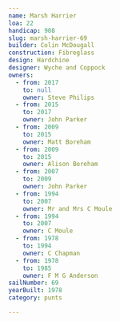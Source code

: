 ```yaml
---
name: Marsh Harrier
loa: 22
handicap: 908
slug: marsh-harrier-69
builder: Colin McDougall
construction: Fibreglass
design: Hardchine
designer: Wyche and Coppock
owners:
  - from: 2017
    to: null
    owner: Steve Philips
  - from: 2015
    to: 2017
    owner: John Parker
  - from: 2009
    to: 2015
    owner: Matt Boreham
  - from: 2009
    to: 2015
    owner: Alison Boreham
  - from: 2007
    to: 2009
    owner: John Parker
  - from: 1994
    to: 2007
    owner: Mr and Mrs C Moule
  - from: 1994
    to: 2007
    owner: C Moule
  - from: 1978
    to: 1994
    owner: C Chapman
  - from: 1978
    to: 1985
    owner: F M G Anderson
sailNumber: 69
yearBuilt: 1978
category: punts

---
```


